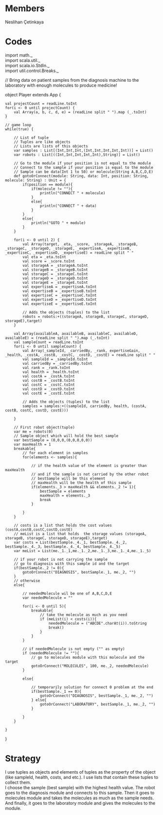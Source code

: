 # Members

Neslihan Çetinkaya

# Codes

import math._ <br/>
import scala.util._ <br/>
import scala.io.StdIn._ <br/>
import util.control.Breaks._ <br/>

// Bring data on patient samples from the diagnosis machine to the laboratory with enough molecules to produce medicine!

object Player extends App {

    val projectCount = readLine.toInt
    for(i <- 0 until projectCount) {
        val Array(a, b, c, d, e) = (readLine split " ").map (_.toInt)
    }

    // game loop
    while(true) {                
        
        // List of tuple
        // Tuples are like objects
        // Lists are lists of this objects
        var samples : List[(Int,Int,Int,(Int,Int,Int,Int,Int))] = List()
        var robots : List[((Int,Int,Int,Int,Int),String)] = List()        
        
        // Go to the module if your position is not equal to the module
        // Connect to the sample if your position is equal to the module
        // Sample can be data(Int 1 to 50) or molecule(String A,B,C,D,E)
        def gotoOrConnect(module: String, data: Int, position: String, molecule: String) : Unit = {
            if(position == module){  
                if(molecule != ""){
                    println("CONNECT " + molecule)
                }
                else{
                    println("CONNECT " + data)
                }                              
            }
            else{
                println("GOTO " + module)
            }
        }

        for(i <- 0 until 2) {
            val Array(target, _eta, _score, _storageA, _storageB, _storageC, _storageD, _storageE, _expertiseA, _expertiseB, _expertiseC, _expertiseD, _expertiseE) = readLine split " "
            val eta = _eta.toInt
            val score = _score.toInt
            val storageA = _storageA.toInt
            val storageB = _storageB.toInt
            val storageC = _storageC.toInt
            val storageD = _storageD.toInt
            val storageE = _storageE.toInt
            val expertiseA = _expertiseA.toInt
            val expertiseB = _expertiseB.toInt
            val expertiseC = _expertiseC.toInt
            val expertiseD = _expertiseD.toInt
            val expertiseE = _expertiseE.toInt
            
            // Adds the objects (tuples) to the list
            robots = robots:+((storageA, storageB, storageC, storageD, storageE),target)
        }

        val Array(availableA, availableB, availableC, availableD, availableE) = (readLine split " ").map (_.toInt)
        val sampleCount = readLine.toInt
        for(i <- 0 until sampleCount) {
            val Array(_sampleId, _carriedBy, _rank, expertiseGain, _health, _costA, _costB, _costC, _costD, _costE) = readLine split " "
            val sampleId = _sampleId.toInt
            val carriedBy = _carriedBy.toInt
            val rank = _rank.toInt
            val health = _health.toInt
            val costA = _costA.toInt
            val costB = _costB.toInt
            val costC = _costC.toInt
            val costD = _costD.toInt
            val costE = _costE.toInt
            
            // Adds the objects (tuples) to the list
            samples = samples:+((sampleId, carriedBy, health, (costA, costB, costC, costD, costE)))
             
        } 
                
        // First robot object(tuple)
        var me = robots(0)   
        // Sample object which will hold the best sample 
        var bestSample = (0,0,0,(0,0,0,0,0))         
        var maxHealth = 1
        breakable{
            // for each element in samples
            for(elements <- samples){
                
                // if the health value of the element is greater than maxHealth 
                // and if the sample is not carried by the other robot
                // bestSample will be this element
                // maxHealth will be the health of this sample
                if(elements._3 > maxHealth && elements._2 != 1){
                    bestSample = elements
                    maxHealth = elements._3
                    break
                }              
            
            }
        }

        // costs is a list that holds the cost values (costA,costB,costC,costD,costE)
        // meList is a list that holds  the storage values (storageA, storageB, storageC, storageD, storageE),target)
        var costs = List(bestSample._4._1, bestSample._4._2, bestSample._4._3, bestSample._4._4, bestSample._4._5)      
        var meList = List(me._1._1,me._1._2,me._1._3,me._1._4,me._1._5)

        // if your robot is not carrying the sample
        // go to diagnosis with this sample id and the target
        if(bestSample._2 != 0){
            gotoOrConnect("DIAGNOSIS", bestSample._1, me._2, "")
        }
        // otherwise 
        else{

            // neededMolecule wil be one of A,B,C,D,E
            var neededMolecule = ""            
            
            for(i <- 0 until 5){
                breakable{  
                    // take the molecule as much as you need                  
                    if (meList(i) < costs(i)){
                        neededMolecule = ("ABCDE".charAt(i)).toString
                        break()
                    }                    
                }                
            }
            
            // if neededMolecule is not empty ("" as empty)
            if (neededMolecule != ""){       
                // go to molecules module with this molecule and the target      
                gotoOrConnect("MOLECULES", 100, me._2, neededMolecule)               
            }
            
            else{                
                
                // temporarily solution for connect 0 problem at the end
                if(bestSample._1 == 0){
                    gotoOrConnect("DIAGNOSIS", bestSample._1, me._2, "")
                } else{       
                    gotoOrConnect("LABORATORY", bestSample._1, me._2, "")
                } 
                
            }
        }
        
    }
    
} 

# Strategy

I use tuples as objects and elements of tuples as the property of the object (like sampleId, health, costs, and etc.). I use lists that contain these tuples to collect them. <br/>
I choose the sample (best sample) with the highest health value. The robot goes to the diagnosis module and connects to this sample. 
Then it goes to molecules module and takes the molecules as much as the sample needs. And finally, it goes to the laboratory
module and gives the molecules to the module.
